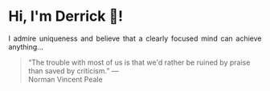 # Hi, I'm Derrick 👋!
<p align="justify">I admire uniqueness and believe that a clearly focused mind can achieve anything...</p> 
<!-- #quote-start -->
<blockquote>&ldquo;The trouble with most of us is that we'd rather be ruined by praise than saved by criticism.&rdquo; &mdash; <footer>Norman Vincent Peale</footer></blockquote>
<!-- #quote-end -->
